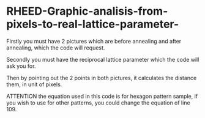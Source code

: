 # RHEED-Graphic-analisis-from-pixels-to-real-lattice-parameter-
Firstly you must have 2 pictures which are before annealing and after annealing, which the code will request. 

Secondly you must have the reciprocal lattice parameter which the code will ask you for.

Then by pointing out the 2 points in both pictures, it calculates the distance them, in unit of pixels.

ATTENTION the equation used in this code is for hexagon pattern sample, if you wish to use for other patterns, you could change the equation of line 109.

  
